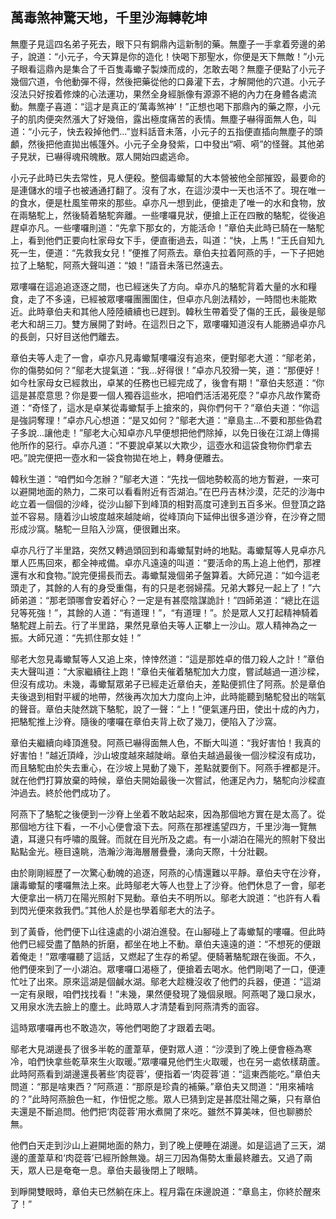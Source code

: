 萬毒煞神驚天地，千里沙海轉乾坤
------------------------------

無塵子見這四名弟子死去，眼下只有銅鼎內這新制的藥。無塵子一手拿着旁邊的弟子，說道：“小元子，今天算是你的造化！快喝下那聖水，你便是天下無敵！”小元子眼看這鼎內是集合了千百隻毒蠍子製煉而成的，怎敢去喝？無塵子便點了小元子幾個穴道，令他動彈不得，然後把藥從他的口鼻灌下去，才解開他的穴道。小元子沒法只好按着修煉的心法運功，果然全身經脈像有源源不絕的內力在身體各處流動。無塵子喜道：“這才是真正的‘萬毒煞神’！”正想也喝下那鼎內的藥之際，小元子的肌肉便突然漲大了好幾倍，露出極度痛苦的表情。無塵子嚇得面無人色，叫道：“小元子，快去殺掉他們...”豈料話音未落，小元子的五指便直插向無塵子的頭顱，然後把他直拋出帳篷外。小元子全身發紫，口中發出“嗬、嗬”的怪聲。其他弟子見狀，已嚇得魂飛魄散。眾人開始四處逃命。

小元子此時已失去常性，見人便殺。整個毒蠍幫的大本營被他全部摧毀，最要命的是連儲水的壇子也被通通打翻了。沒有了水，在這沙漠中一天也活不了。現在唯一的食水，便是杜風笙帶來的那些。卓亦凡一想到此，便搶走了唯一的水和食物，放在兩駱駝上，然後騎着駱駝奔離。一些嘍囉見狀，便搶上正在四散的駱駝，從後追趕卓亦凡。一些嘍囉則道：“先拿下那女的，方能活命！”章伯夫此時已騎在一駱駝上，看到他們正要向杜家母女下手，便直衝過去，叫道：“快，上馬！”王氏自知九死一生，便道：“先救我女兒！”便推了阿燕去。章伯夫拉着阿燕的手，一下子把她拉了上駱駝，阿燕大聲叫道：“娘！”語音未落已然遠去。

眾嘍囉在這追追逐逐之間，也已經迷失了方向。卓亦凡的駱駝背着大量的水和糧食，走了不多遠，已經被眾嘍囉團團圍住，但卓亦凡劍法精妙，一時間也未能欺近。此時章伯夫和其他人陸陸續續也已趕到。韓秋生帶着受了傷的王氏，最後是鄔老大和胡三刀。雙方展開了對峙。在這烈日之下，眾嘍囉知道沒有人能勝過卓亦凡的長劍，只好目送他們離去。

章伯夫等人走了一會，卓亦凡見毒蠍幫嘍囉沒有追來，便對鄔老大道：“鄔老弟，你的傷勢如何？”鄔老大提氣道：“我...好得很！”卓亦凡狡猾一笑，道：“那便好！如今杜家母女已經救出，卓某的任務也已經完成了，後會有期！”章伯夫怒道：“你這是甚麼意思？你是要一個人獨吞這些水，把咱們活活渴死麼？”卓亦凡故作驚奇道：“奇怪了，這水是卓某從毒蠍幫手上搶來的，與你們何干？”章伯夫道：“你這是強詞奪理！”卓亦凡心想道：“是又如何？”鄔老大道：“章島主...不要和那些偽君子多說...讓他走！”鄔老大心知卓亦凡早便想把他們除掉，以免日後在江湖上傳揚他所作的惡行。卓亦凡道：“不要說卓某以大欺少，這壺水和這袋食物你們拿去吧。”說完便把一壺水和一袋食物拋在地上，轉身便離去。

韓秋生道：“咱們如今怎辦？”鄔老大道：“先找一個地勢較高的地方暫避，一來可以避開地面的熱力，二來可以看看附近有否湖泊。”在巴丹吉林沙漠，茫茫的沙海中屹立着一個個的沙峰，從沙山腳下到峰頂的相對高度可達到五百多米。但登頂之路並不容易。隨着沙山坡度越來越陡峭，從峰頂向下延伸出很多道沙脊，在沙脊之間形成沙窩。駱駝一旦陷入沙窩，便很難出來。

卓亦凡行了半里路，突然又轉過頭回到和毒蠍幫對峙的地點。毒蠍幫等人見卓亦凡單人匹馬回來，都全神戒備。卓亦凡遠遠的叫道：“要活命的馬上追上他們，那裡還有水和食物。”說完便揚長而去。毒蠍幫幾個弟子盤算着。大師兄道：“如今這老頭走了，其餘的人有的身受重傷，有的只是老弱婦孺。兄弟大夥兒一起上了！”六師弟道：“那老頭哪會安着好心？一定是有甚麼陰謀詭計！”四師弟道：“總比在這兒等死強！”，其餘的人道：“有道理！”，“有道理！”。於是眾人又打起精神騎着駱駝趕上前去。行了半里路，果然見章伯夫等人正攀上一沙山。眾人精神為之一振。大師兄道：“先抓住那女娃！”

鄔老大忽見毒蠍幫等人又追上來，悻悻然道：“這是那姓卓的借刀殺人之計！”章伯夫大聲叫道：“大家繼續往上跑！”章伯夫催着駱駝加大力度，嘗試越過一道沙樑，但沒有成功。未幾，毒蠍幫眾弟子已經走近章伯夫，差點便抓住了阿燕。於是章伯夫後退到相對平緩的地帶，然後再次加大力度向上沖，此時能聽到駱駝發出的喘氣的聲音。章伯夫陡然跳下駱駝，說了一聲：“上！”便氣運丹田，使出十成的內力，把駱駝推上沙脊。隨後的嘍囉在章伯夫背上砍了幾刀，便陷入了沙窩。

章伯夫繼續向峰頂進發。阿燕已嚇得面無人色，不斷大叫道：“我好害怕！我真的好害怕！”越近頂峰，沙山坡度越來越陡峭。章伯夫越過最後一個沙樑沒有成功，而且駱駝由於失去重心，在沙坡上晃動了幾下，差點就要倒下。阿燕手裡都是汗。就在他們打算放棄的時候，章伯夫開始最後一次嘗試，他運足內力，駱駝向沙樑直沖過去。終於他們成功了。

阿燕下了駱駝之後便到一沙脊上坐着不敢站起來，因為那個地方實在是太高了。從那個地方往下看，一不小心便會滾下去。阿燕在那裡遙望四方，千里沙海一覽無遺，耳邊只有呼嘯的風聲。而就在目光所及之處。有一小湖泊在陽光的照射下發出點點金光。極目遠眺，浩瀚沙海海層層疊疊，湧向天際，十分壯觀。

由於剛剛經歷了一次驚心動魄的追逐，阿燕的心情還難以平靜。章伯夫守在沙脊，讓毒蠍幫的嘍囉無法上來。此時鄔老大等人也登上了沙脊。他們休息了一會，鄔老大便拿出一柄刀在陽光照射下晃動。章伯夫不明所以。鄔老大說道：“也許有人看到閃光便來救我們。”其他人於是也學着鄔老大的法子。

到了黃昏，他們便下山往遠處的小湖泊進發。在山腳碰上了毒蠍幫的嘍囉。但此時他們已經受盡了酷熱的折磨，都坐在地上不動。章伯夫遠遠的道：“不想死的便跟着俺走！”眾嘍囉聽了這話，又燃起了生存的希望。便騎著駱駝跟在後面。不久，他們便來到了一小湖泊。眾嘍囉口渴極了，便搶着去喝水。他們剛喝了一口，便連忙吐了出來。原來這湖是個鹹水湖。鄔老大趁機沒收了他們的兵器，便道：“這湖一定有泉眼，咱們找找看！”未幾，果然便發現了幾個泉眼。阿燕喝了幾口泉水，又用泉水洗去臉上的塵土。此時眾人才清楚看到阿燕清秀的面容。

這時眾嘍囉再也不敢造次，等他們喝飽了才跟着去喝。

鄔老大見湖邊長了很多半乾的蘆葦草，便對眾人道：“沙漠到了晚上便會極為寒冷，咱們快拿些乾草來生火取暖。”眾嘍囉見他們生火取暖，也在另一處依樣葫蘆。此時阿燕看到湖邊還長著些‘肉蓯蓉’，便指着一‘肉蓯蓉’道：“這東西能吃。”章伯夫問道：“那是啥東西？”阿燕道：“那原是珍貴的補藥。”章伯夫又問道：“用來補啥的？”此時阿燕臉色一紅，作忸怩之態。眾人已猜到定是甚麼壯陽之藥，只有章伯夫還是不斷追問。他們把‘肉蓯蓉’用水煮開了來吃。雖然不算美味，但也聊勝於無。

他們白天走到沙山上避開地面的熱力，到了晚上便睡在湖邊。如是這過了三天，湖邊的蘆葦草和‘肉蓯蓉’已經所餘無幾。胡三刀因為傷勢太重最終離去。又過了兩天，眾人已是奄奄一息。章伯夫最後閉上了眼睛。

到睜開雙眼時，章伯夫已然躺在床上。程月霜在床邊說道：“章島主，你終於醒來了！”

